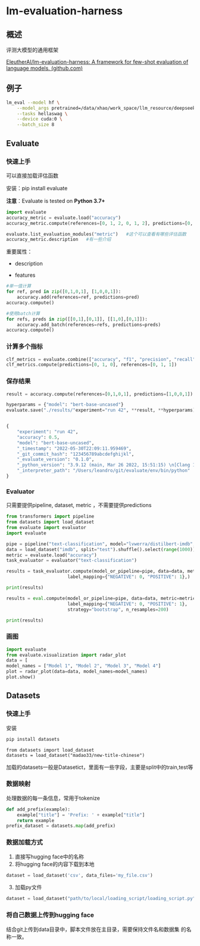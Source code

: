 # lm-evaluation-harness

## 概述

评测大模型的通用框架

[EleutherAI/lm-evaluation-harness: A framework for few-shot evaluation of language models. (github.com)](https://github.com/EleutherAI/lm-evaluation-harness)



## 例子

```sh
lm_eval --model hf \
    --model_args pretrained=/data/xhao/work_space/llm_resource/deepseek_llm_7b_chat,parallelize=True\
    --tasks hellaswag \
    --device cuda:0 \
    --batch_size 8
```





## Evaluate

### 快速上手

可以直接加载评估函数

安装：pip install evaluate

**注意**：Evaluate is tested on **Python 3.7+**

```python
import evaluate
accuracy_metric = evaluate.load("accuracy")
accuracy_metric.compute(references=[0, 1, 2, 0, 1, 2], predictions=[0, 1, 1, 2, 1, 0])

evaluate.list_evaluation_modules("metric")   #这个可以查看有哪些评估函数
accuracy_metric.description   #有一些介绍
```



重要属性：

* description

* features



```python
#单一值计算
for ref, pred in zip([0,1,0,1], [1,0,0,1]):
    accuracy.add(references=ref, predictions=pred)
accuracy.compute()

#使用batch计算
for refs, preds in zip([[0,1],[0,1]], [[1,0],[0,1]]):
    accuracy.add_batch(references=refs, predictions=preds)
accuracy.compute()
```



### 计算多个指标

```python
clf_metrics = evaluate.combine(["accuracy", "f1", "precision", "recall"])
clf_metrics.compute(predictions=[0, 1, 0], references=[0, 1, 1])
```



### 保存结果

```python
result = accuracy.compute(references=[0,1,0,1], predictions=[1,0,0,1])

hyperparams = {"model": "bert-base-uncased"}
evaluate.save("./results/"experiment="run 42", **result, **hyperparams)


{
    "experiment": "run 42",
    "accuracy": 0.5,
    "model": "bert-base-uncased",
    "_timestamp": "2022-05-30T22:09:11.959469",
    "_git_commit_hash": "123456789abcdefghijkl",
    "_evaluate_version": "0.1.0",
    "_python_version": "3.9.12 (main, Mar 26 2022, 15:51:15) \n[Clang 13.1.6 (clang-1316.0.21.2)]",
    "_interpreter_path": "/Users/leandro/git/evaluate/env/bin/python"
}

```



### Evaluator

只需要提供pipeline, dataset, metric ，不需要提供predictions



```python
from transformers import pipeline
from datasets import load_dataset
from evaluate import evaluator
import evaluate

pipe = pipeline("text-classification", model="lvwerra/distilbert-imdb", device=0)
data = load_dataset("imdb", split="test").shuffle().select(range(1000))
metric = evaluate.load("accuracy")
task_evaluator = evaluator("text-classification")

results = task_evaluator.compute(model_or_pipeline=pipe, data=data, metric=metric,
                       label_mapping={"NEGATIVE": 0, "POSITIVE": 1},)

print(results)

results = eval.compute(model_or_pipeline=pipe, data=data, metric=metric,
                       label_mapping={"NEGATIVE": 0, "POSITIVE": 1},
                       strategy="bootstrap", n_resamples=200)

print(results)
```



### 画图

```python
import evaluate
from evaluate.visualization import radar_plot
data = [
model_names = ["Model 1", "Model 2", "Model 3", "Model 4"]
plot = radar_plot(data=data, model_names=model_names)
plot.show()
```



## Datasets

### 快速上手

安装

```sh
pip install datasets
```



```
from datasets import load_dataset
datasets = load_dataset("madao33/new-title-chinese")
```



加载的datasets一般是Datasetict，里面有一些字段，主要是split中的train,test等



### 数据映射

处理数据的每一条信息，常用于tokenize

```python
def add_prefix(example):
    example["title"] = 'Prefix: ' + example["title"]
    return example
prefix_dataset = datasets.map(add_prefix)
```



### 数据加载方式

1. 直接写hugging face中的名称
2. 将hugging face的内容下载到本地

```python
dataset = load_dataset('csv', data_files='my_file.csv')
```

3. 加载py文件

```python
dataset = load_dataset("path/to/local/loading_script/loading_script.py", split="train")
```



### 将自己数据上传到hugging face

结合git上传到data目录中，脚本文件放在主目录，需要保持文件名和数据集 的名称一致。

